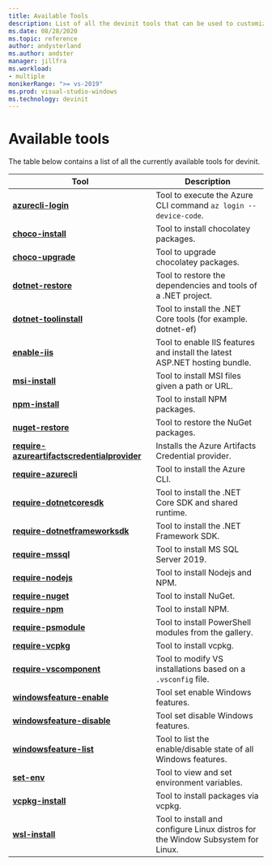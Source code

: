 ```yaml
---
title: Available Tools
description: List of all the devinit tools that can be used to customize a development environment. 
ms.date: 08/28/2020
ms.topic: reference
author: andysterland
ms.author: andster
manager: jillfra
ms.workload:
- multiple
monikerRange: ">= vs-2019"
ms.prod: visual-studio-windows
ms.technology: devinit
---
```

# Available tools

The table below contains a list of all the currently available tools for devinit.

| Tool                                                                                             | Description                                                                                                 |
|--------------------------------------------------------------------------------------------------|-------------------------------------------------------------------------------------------------------------|
| [**azurecli-login**](tool-azurecli-login.md)                                                     | Tool to execute the Azure CLI command `az login --device-code`.                                             |
| [**choco-install**](tool-choco-install.md)                                                       | Tool to install chocolatey packages.                                                                        |
| [**choco-upgrade**](tool-choco-upgrade.md)                                                       | Tool to upgrade chocolatey packages.                                                                        |
| [**dotnet-restore**](tool-dotnet-restore.md)                                                     | Tool to restore the dependencies and tools of a .NET project.                                               |
| [**dotnet-toolinstall**](tool-dotnet-toolinstall.md)                                             | Tool to install the .NET Core tools (for example. dotnet-ef)                                                |
| [**enable-iis**](tool-enable-iis.md)                                                             | Tool to enable IIS features and install the latest ASP.NET hosting bundle.                                  |
| [**msi-install**](tool-msi-install.md)                                                           | Tool to install MSI files given a path or URL.                                                              |
| [**npm-install**](tool-npm-install.md)                                                           | Tool to install NPM packages.                                                                               |
| [**nuget-restore**](tool-nuget-restore.md)                                                       | Tool to restore the NuGet packages.                                                                         |
| [**require-azureartifactscredentialprovider**](tool-require-azureartifactscredentialprovider.md) | Installs the Azure Artifacts Credential provider.                                                           |
| [**require-azurecli**](tool-require-azurecli.md)                                                 | Tool to install the Azure CLI.                                                                              |
| [**require-dotnetcoresdk**](tool-require-dotnetcoresdk.md)                                       | Tool to install the .NET Core SDK and shared runtime.                                                       |
| [**require-dotnetframeworksdk**](tool-require-dotnetframeworksdk.md)                             | Tool to install the .NET Framework SDK.                                                                     |
| [**require-mssql**](tool-require-mssql.md)                                                       | Tool to install MS SQL Server 2019.                                                                         |
| [**require-nodejs**](tool-require-nodejs.md)                                                     | Tool to install Nodejs and NPM.                                                                             |
| [**require-nuget**](tool-require-nuget.md)                                                       | Tool to install NuGet.                                                                                      |
| [**require-npm**](tool-require-npm.md)                                                           | Tool to install NPM.                                                                                        |
| [**require-psmodule**](tool-require-psmodule.md)                                                 | Tool to install PowerShell modules from the gallery.                                                        |
| [**require-vcpkg**](tool-require-vcpkg.md)                                                       | Tool to install vcpkg.                                                                                      |
| [**require-vscomponent**](tool-require-vscomponent.md)                                           | Tool to modify VS installations based on a `.vsconfig` file.                                                |
| [**windowsfeature-enable**](tool-windowsfeature-enable.md)                                       | Tool set enable Windows features.                                                                           |
| [**windowsfeature-disable**](tool-windowsfeature-disable.md)                                     | Tool set disable Windows features.                                                                          |
| [**windowsfeature-list**](tool-windowsfeature-list.md)                                           | Tool to list the enable/disable state of all Windows features.                                                                        |
| [**set-env**](tool-set-env.md)                                                                   | Tool to view and set environment variables.                                                                 |
| [**vcpkg-install**](tool-vcpkg-install.md)                                                       | Tool to install packages via vcpkg.                                                                         |
| [**wsl-install**](tool-wsl-install.md)                                                           | Tool to install and configure Linux distros for the Window Subsystem for Linux.                             |
